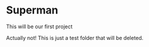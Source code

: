 # Superman
This will be our first project

Actually not! This is just a test folder that will be deleted.
